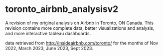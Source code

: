# toronto_airbnb_analysisv2
 A revision of my original analysis on Airbnb in Toronto, ON Canada. This revision contains more complete data, better visualizations and analysis, and more interactive tableau dashboards.

data retrieved from http://insideairbnb.com/toronto/ for the months of Nov 2022, March 2023, June 2023, Sept 2023.
